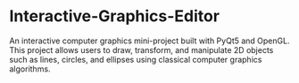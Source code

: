 # Interactive-Graphics-Editor
An interactive computer graphics mini-project built with PyQt5 and OpenGL. This project allows users to draw, transform, and manipulate 2D objects such as lines, circles, and ellipses using classical computer graphics algorithms.
